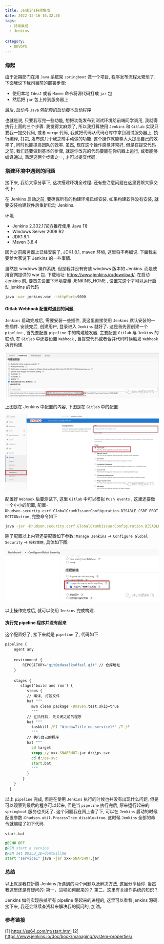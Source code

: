 ```yaml
---
title: Jenkins持续集成
date: 2022-12-16 16:32:30
tags:
  - 持续集成
  - Jenkins

category:
  - DEVOPS
---
```


### 缘起

由于近期部门在用 `Java` 系框架 `springboot` 做一个项目, 程序发布流程太繁琐了. 下面我说下我司目前的部署步骤:

- 使用本地 `IdeaJ` 或者 `Maven` 命令将源代码打成 `jar` 包
- 然后把 `jar` 包上传到服务器上

最后, 启动与 `Java` 包配套的启动脚本启动程序

也就是说, 只要我写完一些功能, 想把功能发布到测试环境给前端同学调用, 我就得执行上面的三个步骤. 我觉得太麻烦了, 所以我打算使用 `Jenkins` 和 `Gitlab` 实现只要我一提交代码, 或者 `merge` 代码, 我就把代码从代码仓库中拿到测试服务器上, 执行编译, 打包, 发布这几个我之前手动做的功能. 这个操作就能够大大提高自己的效率了, 同时也能提高团队的效率. 虽然, 现在这个操作感觉非常好, 但是在提交代码之前, 我们还要做到基本的步骤, 就是你改完的代码要能在你机器上运行, 或者能够编译通过, 满足这两个步骤之一, 才可以提交代码.

### 搭建环境中遇到的问题

接下来, 我给大家分享下, 这次搭建环境全过程. 还有些注意问题在这里要跟大家交代下:

在 Jenkins 启动之前, 要确保所有的构建环境已经安装. 如果构建软件没有安装, 就要安装构建软件后重新启动 Jenkins.

环境

- Jenkins 2.332.1(官方推荐使用 Java 11)
- Windows Server 2008 R2
- JDK1.8.1
- Maven 3.8.4

因为之前服务器上已经安装了, JDK1.8.1, maven 环境, 这里将不再细说. 下面我主要给大家说下 Jenkins 的一些事情.

虽然是 windows 操作系统, 但是我并没有安装 windows 版本的 Jenkins. 而是使用官网提供的 war 包. 下载地址: https://www.jenkins.io/download/. 在启动 Jenkins 前, 要首先设置下环境变量 JENKINS_HOME , 设置完这个才可以运行启动 jenkins 的代码

```sh
java -war jenkins.war --httpPort=9090
```

#### Gitlab Webhook 配置时遇到的问题

`Jenkins` 启动完成后, 需要安装一些插件, 我这里直接使用 `Jenkins` 默认安装的一些插件. 安装完后, 创建用户, 登录进入 `Jenkins` 就好了. 这是首先要创建一个 `pipeline` , 首先要配置 `pipeline` 中的构建触发器, 主要配置 `Gitlab` 与 `Jenkins` 的联动, 在 `Gitlab` 中还要设置 `Webhook` , 当提交代码或者合并代码时候触发 `Webhook` 执行构建.

![alt](Jenkins持续集成/01.png)

上图是在 Jenkins 中配置的内容, 下图是在 `Gitlab` 中的配置.

![alt](Jenkins持续集成/02.png)

配置好 `Webhook` 后要测试下, 这里 `Gitlab` 中可以模拟 `Push events` , 这里还要做一个小小的配置, 配置`-Dhudson.security.csrf.GlobalCrumbIssuerConfiguration.DISABLE_CSRF_PROTECTION=true` ,完整命令如下

```sh
java -jar -Dhudson.security.csrf.GlobalCrumbIssuerConfiguration.DISABLE_CSRF_PROTECTION=true jenkins.war --httpPort=9090
```

除了配置以上内容还要配置如下参数: `Manage Jenkins` → `Configure Global Security` → `授权策略`, 具体如下图:

![alt](Jenkins持续集成/03.png)

以上操作完成后, 就可以使用 `Jenkins` 完成构建.

#### 执行完 pipeline 程序并没有起来

这个配置好了, 接下来就是 `pipeline` 了, 代码如下

```bat
pipeline {
    agent any

    environment {
        REPOSITORY="git@sdasalksdfasl.git" // 仓库地址
    }

    stages {
       stage('build and run') {
          steps {
          // 编译, 打包文件
          bat """
            mvn clean package -Dmaven.test.skip=true
            """
          // 在执行前, 先关闭之前的程序
          bat """
            taskkill /FI "WindowTitle eq service1*" /T /F
            """
          // 执行自己的程序
          bat """
            cd target
            xcopy /y xxx-SNAPSHOT.jar d:\\ps-svc
            cd d:/ps-svc
            start.bat
            """
          }
        }
    }
  }
```

以上 `pipeline` 完成, 但是在使用 `Jenkins` 执行的时候也并没有出现什么问题, 但是可以观察到最后的程序可以起来, 但是当 `pipeline` 执行完后, 原来运行起来的 `springboot` 服务也关闭了. 这个问题我在网上查了下, 可以在 `Jenkins` 启动的时候配置参数`-Dhudson.util.ProcessTree.disable=true`. 这时候 `Jenkins` 全部的命令就编程了如下代码.

`start.bat`

```bat
@ECHO OFF
@REM start a service
@REM set BUILD_ID=dontkillme
start "service1" java -jar xxx-SNAPSHOT.jar
```

### 总结

以上就是我在折腾 Jenkins 所遇到的两个问题以及解决方法, 这里分享给你. 当然我这里还是有疑问的:
第一，进程如何起来的？
第二，这里有关操作系统的知识？

Jenkins 如何实现杀掉所有 pipeline 带起来的进程的, 这里可以看看 jenkins 源码.
接下来, 我还会继续查资料来解决我的疑问的, 加油。

### 参考链接

[1] https://ss64.com/nt/start.html
[2] https://www.jenkins.io/doc/book/managing/system-properties/
